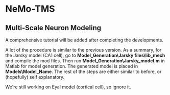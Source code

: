 # NeMo-TMS
## Multi-Scale Neuron Modeling
A comprehensive tutorial will be added after completing the developments.

A lot of the procedure is similar to the previous version. As a summary, for the Jarsky model (CA1 cell), go to **Model_Generation\Jarsky files\lib_mech** and compile the mod files. Then run **Model_Generation\Jarsky_model.m** in Matlab for model generation. 
The generated model is placed in **Models\Model_Name**. The rest of the steps are either similar to before, or (hopefully) self explanatory.

We're still working on Eyal model (cortical cell), so ignore it.

